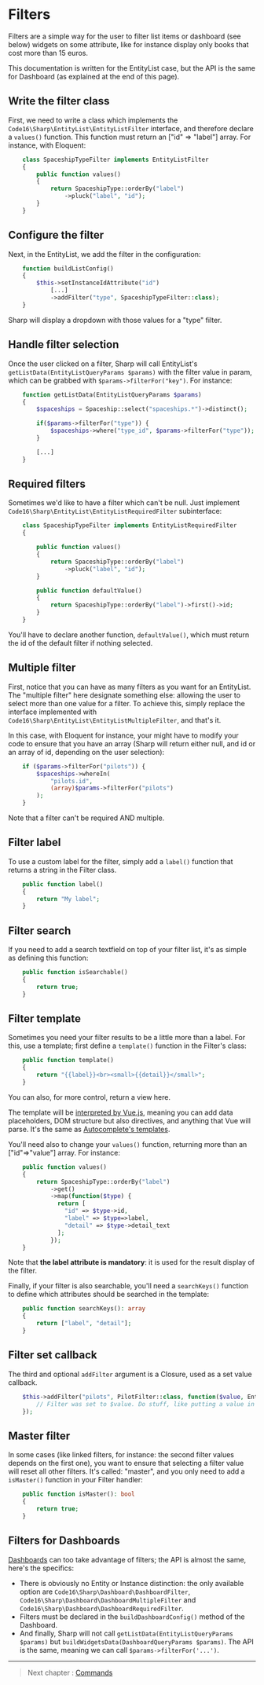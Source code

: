 # Filters

Filters are a simple way for the user to filter list items or dashboard (see below) widgets on some attribute, like for instance display only books that cost more than 15 euros.

This documentation is written for the EntityList case, but the API is the same for Dashboard (as explained at the end of this page). 

## Write the filter class

First, we need to write a class which implements the `Code16\Sharp\EntityList\EntityListFilter` interface, and therefore declare a `values()` function. This function must return an ["id" => "label"] array. For instance, with Eloquent:

```php
    class SpaceshipTypeFilter implements EntityListFilter
    {
        public function values()
        {
            return SpaceshipType::orderBy("label")
                ->pluck("label", "id");
        }
    }
```


## Configure the filter

Next, in the EntityList, we add the filter in the configuration:

```php
    function buildListConfig()
    {
        $this->setInstanceIdAttribute("id")
            [...]
            ->addFilter("type", SpaceshipTypeFilter::class);
    }
```

Sharp will display a dropdown with those values for a "type" filter.


## Handle filter selection

Once the user clicked on a filter, Sharp will call EntityList's `getListData(EntityListQueryParams $params)` with the filter value in param, which can be grabbed with `$params->filterFor("key")`. For instance:

```php
    function getListData(EntityListQueryParams $params)
    {
        $spaceships = Spaceship::select("spaceships.*")->distinct();

        if($params->filterFor("type")) {
            $spaceships->where("type_id", $params->filterFor("type"));
        }

        [...]
    }
```

## Required filters

Sometimes we'd like to have a filter which can't be null. Just implement `Code16\Sharp\EntityList\EntityListRequiredFilter` subinterface:

```php
    class SpaceshipTypeFilter implements EntityListRequiredFilter
    {

        public function values()
        {
            return SpaceshipType::orderBy("label")
                ->pluck("label", "id");
        }

        public function defaultValue()
        {
            return SpaceshipType::orderBy("label")->first()->id;
        }
    }
```

You'll have to declare another function, `defaultValue()`, which must return the id of the default filter if nothing selected.


## Multiple filter

First, notice that you can have as many filters as you want for an EntityList. The "multiple filter" here designate something else: allowing the user to select more than one value for a filter. To achieve this, simply replace the interface implemented with `Code16\Sharp\EntityList\EntityListMultipleFilter`, and that's it.

In this case, with Eloquent for instance, your might have to modify your code to ensure that you have an array (Sharp will return either null, and id or an array of id, depending on the user selection):

```php
    if ($params->filterFor("pilots")) {
        $spaceships->whereIn(
            "pilots.id", 
            (array)$params->filterFor("pilots")
        );
    }
```

Note that a filter can't be required AND multiple.

## Filter label

To use a custom label for the filter, simply add a `label()` function that returns a string in the Filter class.

```php
    public function label() 
    {
        return "My label";
    }
```

## Filter search

If you need to add a search textfield on top of your filter list, it's as simple as defining this function:

```php
    public function isSearchable()
    {
        return true;
    }
```

## Filter template

Sometimes you need your filter results to be a little more than a label. For this, use a template; first define a `template()` function in the Filter's class:

```php
    public function template()
    {
        return "{{label}}<br><small>{{detail}}</small>";
    }
```

You can also, for more control, return a view here.

The template will be [interpreted by Vue.js](https://vuejs.org/v2/guide/syntax.html), meaning you can add data placeholders, DOM structure but also directives, and anything that Vue will parse. It's the same as [Autocomplete's templates](form-fields/autocomplete.md).

You'll need also to change your `values()` function, returning more than an ["id"=>"value"] array. For instance:

```php
    public function values()
    {
        return SpaceshipType::orderBy("label")
            ->get()
            ->map(function($type) {
              return [
			    "id" => $type->id,
			    "label" => $type=>label,
			    "detail" => $type->detail_text
              ];
            });
    }
```

Note that **the label attribute is mandatory**: it is used for the result display of the filter.

Finally, if your filter is also searchable, you'll need a `searchKeys()` function to define which attributes should be searched in the template:

```php
    public function searchKeys(): array
    {
        return ["label", "detail"];
    }
```

## Filter set callback

The third and optional `addFilter` argument is a Closure, used as a set value callback.

```php
    $this->addFilter("pilots", PilotFilter::class, function($value, EntityListQueryParams $params) {
        // Filter was set to $value. Do stuff, like putting a value in session.
    });
```

## Master filter

In some cases (like linked filters, for instance: the second filter values depends on the first one), you want to ensure that selecting a filter value will reset all other filters. It's called: "master", and you only need to add a `isMaster()` function in your Filter handler:

```php
    public function isMaster(): bool
    {
        return true;
    }
```

## Filters for Dashboards

[Dashboards](dashboard.md) can too take advantage of filters; the API is almost the same, here's the specifics:

- There is obviously no Entity or Instance distinction: the only available option are `Code16\Sharp\Dashboard\DashboardFilter`, `Code16\Sharp\Dashboard\DashboardMultipleFilter` and `Code16\Sharp\Dashboard\DashboardRequiredFilter`.
- Filters must be declared in the `buildDashboardConfig()` method of the Dashboard.
- And finally, Sharp will not call `getListData(EntityListQueryParams $params)` but `buildWidgetsData(DashboardQueryParams $params)`. The API is the same, meaning we can call `$params->filterFor('...')`. 


---

> Next chapter : [Commands](commands.md)
